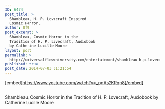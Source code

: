 ```yaml
---
ID: 6474
post_title: >
  Shambleau, H. P. Lovecraft Inspired
  Cosmic Horror,
author: UfU
post_excerpt: >
  Shambleau, Cosmic Horror in the
  Tradition of H. P. Lovecraft, Audiobook
  by Catherine Lucille Moore
layout: post
permalink: >
  http://universalflowuniversity.com/entertainment/shambleau-h-p-lovecraft-inspired-cosmic-horror/
published: true
post_date: 2014-07-03 11:21:54
---
```

[embed]https://www.youtube.com/watch?v=_pqAs2KRqn8[/embed]</br></br>
<p>Shambleau, Cosmic Horror in the Tradition of H. P. Lovecraft, Audiobook by Catherine Lucille Moore</p>